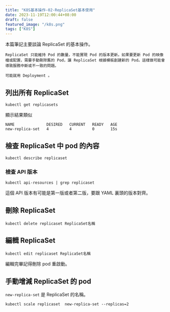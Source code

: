 ```yaml
---
title: "K8S基本操作-02-ReplicaSet基本使用"
date: 2023-11-19T12:00:44+08:00
draft: false
featured_image: "/k8s.png"
tags: ["K8S"]
---
```


本篇筆記主要談論 ReplicaSet 的基本操作。

```
ReplicaSet 只能維持 Pod 的數量，不能實現 Pod 的版本更新。如果要更新 Pod 的映像檔或配置，需要手動刪除舊的 Pod，讓 ReplicaSet 根據模板創建新的 Pod。這樣做可能會導致服務中斷或不一致的問題。

可能就用 Deployment 。
```

## 列出所有 ReplicaSet

```
kubectl get replicasets
```

顯示結果類似

```
NAME              DESIRED   CURRENT   READY   AGE
new-replica-set   4         4         0       15s
```

## 檢查 ReplicaSet 中 pod 的內容

```
kubectl describe replicaset
```

### 檢查 API 版本

```
kubectl api-resources | grep replicaset
```

這個 API 版本有可能是第一版或者第二版，要跟 YAML 裏頭的版本對齊。

## 刪除 ReplicaSet

```
kubectl delete replicaset ReplicaSet名稱
```

## 編輯 ReplicaSet

```
kubectl edit replicaset ReplicaSet名稱
```

編輯完畢記得刪除 pod 重啟動。

## 手動增減 ReplicaSet 的 pod

`new-replica-set` 是 ReplicaSet 的名稱。

```
kubectl scale replicaset  new-replica-set --replicas=2
```



